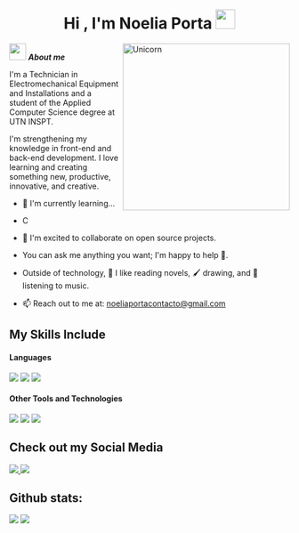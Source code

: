 <h1 align="center">Hi , I'm Noelia Porta <img src="https://media.giphy.com/media/hvRJCLFzcasrR4ia7z/giphy.gif" width="35"></h1>

<img align="right" width=300px alt="Unicorn" src="https://c.tenor.com/GN73MKBawZYAAAAi/busy-cute.gif" />

<img src="https://media.giphy.com/media/ObNTw8Uzwy6KQ/giphy.gif" width="30px">&nbsp;***About me***

I'm a Technician in Electromechanical Equipment and Installations and a student of the Applied Computer Science degree at UTN INSPT.

I'm strengthening my knowledge in front-end and back-end development. I love learning and creating something new, productive, innovative, and creative.

- 🌱 I'm currently learning...
- C

- 👯 I'm excited to collaborate on open source projects.
- You can ask me anything you want; I'm happy to help 🫶.
- Outside of technology, 📖 I like reading novels, 🖌️ drawing, and 🎵 listening to music.
- 📫 Reach out to me at: <a href="noeliaportacontacto@gmail.com">noeliaportacontacto@gmail.com</a>


## My Skills Include

<h4> Languages </h4>
<span> 
  <img src="https://img.shields.io/badge/HTML5-E34F26?style=for-the-badge&logo=html5&logoColor=white">
  <img src="https://img.shields.io/badge/CSS3-1572B6?style=for-the-badge&logo=css3&logoColor=white">
  <img src="https://img.shields.io/badge/C-00599C?style=for-the-badge&logo=c&logoColor=white">
</span>

<h4> Other Tools and Technologies </h4>
<span>
  <img src="https://img.shields.io/badge/Git-F05032?style=for-the-badge&logo=git&logoColor=white">
  <img src="https://img.shields.io/badge/Xampp-F37623?style=for-the-badge&logo=xampp&logoColor=white">
  <img src="https://img.shields.io/badge/Notion-%23000000.svg?style=for-the-badge&logo=notion&logoColor=white">
</span>

## Check out my Social Media
 
 <a href= "https://www.instagram.com/portanoeliabri/">
     <img src="https://img.shields.io/badge/Instagram-%23E4405F.svg?style=for-the-badge&logo=Instagram&logoColor=white">
 </a>
 <a href="www.linkedin.com/in/noelia-porta-b833a228">
     <img src="https://img.shields.io/badge/linkedin-%230077B5.svg?style=for-the-badge&logo=linkedin&logoColor=white">
 </a>
 
<h2>Github stats:</h2> 
 
 [![](https://github-readme-stats.vercel.app/api?username=noeliaporta&show_icons=true&theme=tokyonight&hide_border=true&locale=en)](https://github.com/noeliaporta)
 [![](https://github-readme-streak-stats.herokuapp.com/?user=noeliaporta&theme=material-palenight)](https://github.com/noeliaporta)
 </div>
 
